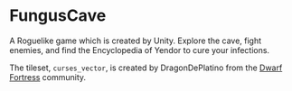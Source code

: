 # FungusCave

A Roguelike game which is created by Unity. Explore the cave, fight enemies, and find the Encyclopedia of Yendor to cure your infections.

The tileset, `curses_vector`, is created by DragonDePlatino from the [Dwarf Fortress](http://www.bay12forums.com/smf/index.php?topic=161328.0) community.

